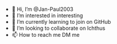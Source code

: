 - 👋 Hi, I’m @Jan-Paul2003
- 👀 I’m interested in interesting
- 🌱 I’m currently learning to join on GitHub
- 💞️ I’m looking to collaborate on Ichthus
- 📫 How to reach me DM me

<!---
Jan-Paul2003/Jan-Paul2003 is a ✨ special ✨ repository because its `README.md` (this file) appears on your GitHub profile.
You can click the Preview link to take a look at your changes.
--->
